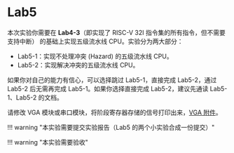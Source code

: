 # Lab5

<!-- !!! danger "实验 5 并未 release，内容随时都会变化。个人水平有限，如您发现文档中的疏漏欢迎 Issue！" -->

本次实验你需要在 **Lab4-3**（即实现了 RISC-V 32I 指令集的所有指令，但不需要支持中断） 的基础上实现五级流水线 CPU。实验分为两大部分：

* Lab5-1：实现不处理冲突 (Hazard) 的五级流水线 CPU。
* Lab5-2：实现解决冲突的五级流水线 CPU。

如果你对自己的能力有信心，可以选择跳过 Lab5-1，直接完成 Lab5-2，通过 Lab5-2 后无需再完成 Lab5-1。如果你选择直接完成 Lab5-2，建议先通读 Lab5-1、Lab5-2 的文档。

请修改 VGA 模块或串口模块，将阶段寄存器存储的信号打印出来，[VGA 附件](./attachment/VGA.zip)。

!!! warning "本实验需要提交实验报告（Lab5 的两个小实验合成一份提交）"

!!! warning "本实验需要验收"